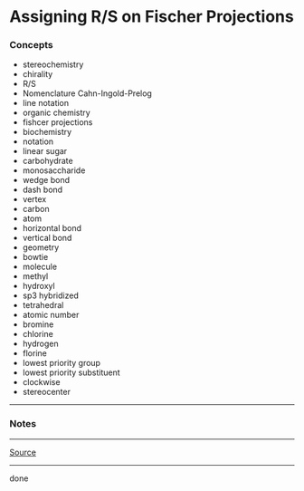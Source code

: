 # Assigning R/S on Fischer Projections

### Concepts

- stereochemistry
- chirality
- R/S
- Nomenclature Cahn-Ingold-Prelog
- line notation
- organic chemistry
- fishcer projections
- biochemistry
- notation
- linear sugar
- carbohydrate
- monosaccharide
- wedge bond
- dash bond
- vertex
- carbon
- atom
- horizontal bond
- vertical bond
- geometry
- bowtie
- molecule
- methyl
- hydroxyl
- sp3 hybridized
- tetrahedral
- atomic number
- bromine
- chlorine
- hydrogen
- florine
- lowest priority group
- lowest priority substituent
- clockwise
- stereocenter

---

### Notes

---

[Source](https://youtu.be/y8E7wRDPy5M)

---

done